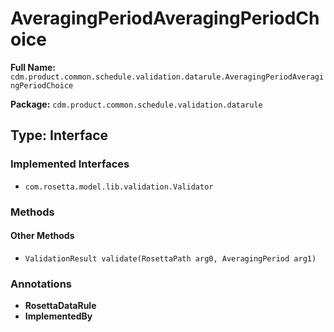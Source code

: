 # AveragingPeriodAveragingPeriodChoice

**Full Name:** `cdm.product.common.schedule.validation.datarule.AveragingPeriodAveragingPeriodChoice`

**Package:** `cdm.product.common.schedule.validation.datarule`

## Type: Interface

### Implemented Interfaces

- `com.rosetta.model.lib.validation.Validator`

### Methods

#### Other Methods

- `ValidationResult validate(RosettaPath arg0, AveragingPeriod arg1)`

### Annotations

- **RosettaDataRule**
- **ImplementedBy**

